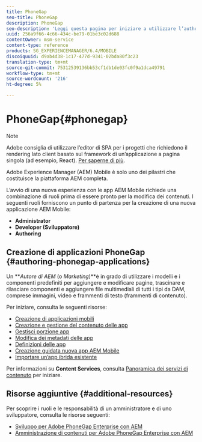 ```yaml
---
title: PhoneGap
seo-title: PhoneGap
description: PhoneGap
seo-description: 'Leggi questa pagina per iniziare a utilizzare l’authoring per Adobe PhoneGap Enterprise in AEM.  '
uuid: 256a9f66-4c66-434c-be79-01be3c02d688
contentOwner: msm-service
content-type: reference
products: SG_EXPERIENCEMANAGER/6.4/MOBILE
discoiquuid: d9ab4d38-1c17-477d-9341-02bda80f3c23
translation-type: tm+mt
source-git-commit: 75312539136bb53cf1db1de03fc0f9a1dca49791
workflow-type: tm+mt
source-wordcount: '216'
ht-degree: 5%

---
```



# PhoneGap{#phonegap}

>[!NOTE]
>
>Adobe consiglia di utilizzare l’editor di SPA per i progetti che richiedono il rendering lato client basato sul framework di un’applicazione a pagina singola (ad esempio, React). [Per saperne di più](/help/sites-developing/spa-overview.md).

Adobe Experience Manager (AEM) Mobile è solo uno dei pilastri che costituisce la piattaforma AEM completa.

L’avvio di una nuova esperienza con le app AEM Mobile richiede una combinazione di ruoli prima di essere pronto per la modifica dei contenuti. I seguenti ruoli forniscono un punto di partenza per la creazione di una nuova applicazione AEM Mobile:

* **Administrator**
* **Developer (Sviluppatore)**
* **Authoring**

## Creazione di applicazioni PhoneGap {#authoring-phonegap-applications}

Un ***Autore di AEM* (o *Marketing*)**è in grado di utilizzare i modelli e i componenti predefiniti per aggiungere e modificare pagine, trascinare e rilasciare componenti e aggiungere file multimediali di tutti i tipi da DAM, comprese immagini, video e frammenti di testo (frammenti di contenuto).

Per iniziare, consulta le seguenti risorse:

* [Creazione di applicazioni mobili](/help/mobile/phonegap-authoring-apps.md)
* [Creazione e gestione del contenuto delle app](/help/mobile/phonegap-manage-app-content.md)
* [Gestisci porzione app](/help/mobile/phonegap-app-details-tile.md)
* [Modifica dei metadati delle app](/help/mobile/phonegap-editmetadata.md)
* [Definizioni delle app](/help/mobile/phonegap-app-definitions.md)
* [Creazione guidata nuova app AEM Mobile](/help/mobile/phonegap-create-new-app.md)
* [Importare un’app ibrida esistente](/help/mobile/phonegap-adding-content-to-imported-app.md)

Per informazioni su **Content Services**, consulta [Panoramica dei servizi di contenuto](/help/mobile/develop-content-as-a-service.md) per iniziare.

## Risorse aggiuntive {#additional-resources}

Per scoprire i ruoli e le responsabilità di un amministratore e di uno sviluppatore, consulta le risorse seguenti:

* [Sviluppo per Adobe PhoneGap Enterprise con AEM](/help/mobile/developing-in-phonegap.md)
* [Amministrazione di contenuti per Adobe PhoneGap Enterprise con AEM](/help/mobile/administer-phonegap.md)

